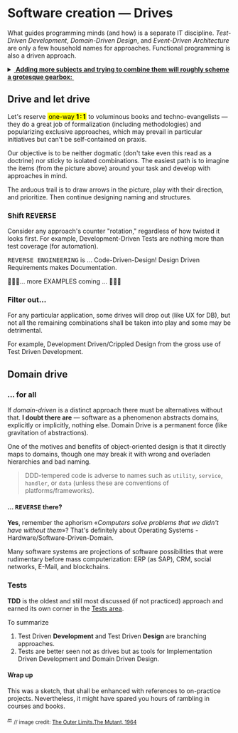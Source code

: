 # Software creation &mdash; Drives

What guides programming minds (and how) is a separate IT discipline. _Test-Driven Development_, _Domain-Driven Design_, and _Event-Driven Architecture_ are only a few household names for approaches. Functional programming is also a driven approach.

<details><summary><ins>&nbsp;<b>Adding more subjects and trying to combine them will roughly scheme a grotesque gearbox:</b>&nbsp;</ins></summary>
&nbsp;
  
<picture><img alt="&thinsp;&nbsp;&nbsp;Combinational mess of drives and driven" src="../../../_rsc/_img/illus/AllDrives.jpg"/></picture>

\___________
</details>

## Drive and let drive

Let's reserve <mark>&thinsp;one-way <b>1&thinsp;:&thinsp;1&thinsp;</b></mark> to voluminous books and techno-evangelists &mdash; they do a great job of formalization (including methodologies) and popularizing exclusive approaches, which may prevail in particular initiatives but can't be self-contained on praxis.

Our objective is to be neither dogmatic (don't take even this read as a doctrine) nor sticky to isolated combinations. The easiest path is to imagine the items (from the picture above) around your task and develop with approaches in mind.

The arduous trail is to draw arrows in the picture, play with their direction, and prioritize. Then continue designing naming and structures.

### Shift <samp>REVERSE</samp>

Consider any approach's counter "rotation," regardless of how twisted it looks first. For example, Development-Driven Tests are nothing more than test coverage (for automation).

<samp>REVERSE ENGINEERING</samp> is ... Code-Driven-Design! Design Driven Requirements makes Documentation.

🚧🚧🚧... more EXAMPLES coming ... 🚧🚧🚧

### Filter out...

For any particular application, some drives will drop out (like UX for DB), but not all the remaining combinations shall be taken into play and some may be detrimental.

For example, Development Driven/Crippled Design from the gross use of Test Driven Development.

##  Domain drive

### ... for all

If _domain-driven_ is a distinct approach there must be alternatives without that. **I doubt there are** &mdash; software as a phenomenon abstracts domains, explicitly or implicitly, nothing else. Domain Drive is a permanent force (like gravitation of abstractions).

One of the motives and benefits of object-oriented design is that it directly maps to domains, though one may break it with wrong and overladen hierarchies and bad naming.

> DDD-tempered code is adverse to names such as `utility`, `service`, `handler`, or `data` (unless these are conventions of platforms/frameworks).

#### ... <samp>REVERSE</samp> there?

**Yes**, remember the aphorism «_Computers solve problems that we didn't have without them_»? That's definitely about Operating Systems - Hardware/Software-Driven-Domain.

Many software systems are projections of software possibilities that were rudimentary before mass computerization: ERP (as SAP), CRM, social networks, E-Mail, and blockchains.

### Tests

**TDD** is the oldest and still most discussed (if not practiced) approach and earned its own corner in the [Tests area](../../tests).

To summarize
1) Test Driven **Development** and Test Driven **Design** are branching approaches.
2) Tests are better seen not as drives but as tools for Implementation Driven Development and Domain Driven Design.

#### Wrap up

This was a sketch, that shall be enhanced with references to on-practice projects. Nevertheless, it might have spared you hours of rambling in courses and books.

🔚 <sub>// image credit: [The Outer Limits.The&nbsp;Mutant, 1964](https://www.imdb.com/title/tt0667845/?ref_=ttep_ep25)</sub>

